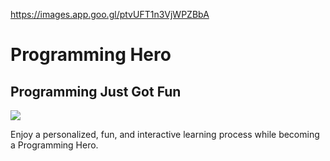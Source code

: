 https://images.app.goo.gl/ptvUFT1n3VjWPZBbA

<!DOCTYPE html>
<html lang="en">
  <head>
    <meta charset="UTF-8" />
    <title>Learn Programming</title>
  </head>
  <body>
    <h1>Programming Hero</h1>
    <h2>Programming Just Got Fun</h2>
    <img src="https://images.app.goo.gl/ptvUFT1n3VjWPZBbAalt"="programming_hero logo" />
    <p>
      Enjoy a personalized, fun, and interactive learning process while becoming a    Programming Hero.
    </p>
  </body>
</html>

